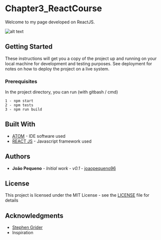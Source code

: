 # Chapter3_ReactCourse

Welcome to my page developed on ReactJS.

![alt text](https://github.com/joaopequeno96/SnakeGame/blob/master/icon.ico)

## Getting Started

These instructions will get you a copy of the project up and running on your local machine for development and testing purposes. See deployment for notes on how to deploy the project on a live system.

### Prerequisites

In the project directory, you can run (with gitbash / cmd)

```
1 - npm start
2 - npm tests
3 - npm run build
```

## Built With

* [ATOM](https://atom.io) - IDE software used
* [REACT JS](https://reactjs.org) - Javascript framework used

## Authors

* **João Pequeno** - *Initial work - v0.1* - [joaopequeno96](https://github.com/joaopequeno96)

<!--See also the list of [contributors](https://github.com/SnakeGame/contributors) who participated in this project. -->

## License

This project is licensed under the MIT License - see the [LICENSE](https://github.com/joaopequeno96/Chapter1_ReactCourse/blob/master/LICENSE) file for details

## Acknowledgments

* [Stephen Grider](https://www.udemy.com/user/sgslo/)
* Inspiration



